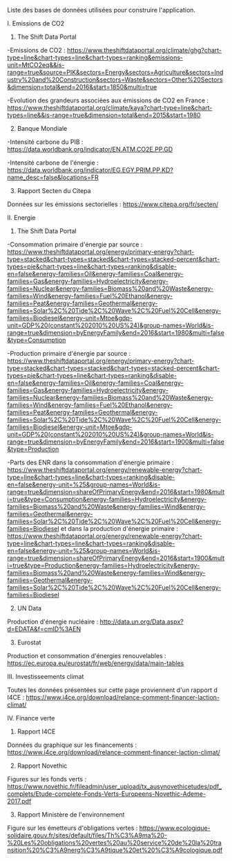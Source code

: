Liste des bases de données utilisées pour construire l'application.


I. Emissions de CO2

1) The Shift Data Portal

-Emissions de CO2 : https://www.theshiftdataportal.org/climate/ghg?chart-type=line&chart-types=line&chart-types=ranking&emissions-unit=MtCO2eq&&is-range=true&source=PIK&sectors=Energy&sectors=Agriculture&sectors=Industry%20and%20Construction&sectors=Waste&sectors=Other%20Sectors&dimension=total&end=2016&start=1850&multi=true

-Evolution des grandeurs associées aux émissions de CO2 en France : https://www.theshiftdataportal.org/climate/kaya?chart-type=line&chart-types=line&&is-range=true&dimension=total&end=2015&start=1980



2) Banque Mondiale

-Intensité carbone du PIB : https://data.worldbank.org/indicator/EN.ATM.CO2E.PP.GD

-Intensité carbone de l'énergie : https://data.worldbank.org/indicator/EG.EGY.PRIM.PP.KD?name_desc=false&locations=FR


3) Rapport Secten du Citepa 

Données sur les émissions sectorielles : https://www.citepa.org/fr/secten/



II. Energie

1) The Shift Data Portal

-Consommation primaire d'énergie par source : https://www.theshiftdataportal.org/energy/primary-energy?chart-type=stacked&chart-types=stacked&chart-types=stacked-percent&chart-types=pie&chart-types=line&chart-types=ranking&disable-en=false&energy-families=Oil&energy-families=Coal&energy-families=Gas&energy-families=Hydroelectricity&energy-families=Nuclear&energy-families=Biomass%20and%20Waste&energy-families=Wind&energy-families=Fuel%20Ethanol&energy-families=Peat&energy-families=Geothermal&energy-families=Solar%2C%20Tide%2C%20Wave%2C%20Fuel%20Cell&energy-families=Biodiesel&energy-unit=Mtoe&gdp-unit=GDP%20(constant%202010%20US%24)&group-names=World&is-range=true&dimension=byEnergyFamily&end=2016&start=1980&multi=false&type=Consumption

-Production primaire d'énergie par source : https://www.theshiftdataportal.org/energy/primary-energy?chart-type=stacked&chart-types=stacked&chart-types=stacked-percent&chart-types=pie&chart-types=line&chart-types=ranking&disable-en=false&energy-families=Oil&energy-families=Coal&energy-families=Gas&energy-families=Hydroelectricity&energy-families=Nuclear&energy-families=Biomass%20and%20Waste&energy-families=Wind&energy-families=Fuel%20Ethanol&energy-families=Peat&energy-families=Geothermal&energy-families=Solar%2C%20Tide%2C%20Wave%2C%20Fuel%20Cell&energy-families=Biodiesel&energy-unit=Mtoe&gdp-unit=GDP%20(constant%202010%20US%24)&group-names=World&is-range=true&dimension=byEnergyFamily&end=2016&start=1900&multi=false&type=Production

-Parts des ENR 
dans la consommation d'énergie primaire : https://www.theshiftdataportal.org/energy/renewable-energy?chart-type=line&chart-types=line&chart-types=ranking&disable-en=false&energy-unit=%25&group-names=World&is-range=true&dimension=shareOfPrimaryEnergy&end=2016&start=1980&multi=true&type=Consumption&energy-families=Hydroelectricity&energy-families=Biomass%20and%20Waste&energy-families=Wind&energy-families=Geothermal&energy-families=Solar%2C%20Tide%2C%20Wave%2C%20Fuel%20Cell&energy-families=Biodiesel
et dans la production d'énergie primaire : https://www.theshiftdataportal.org/energy/renewable-energy?chart-type=line&chart-types=line&chart-types=ranking&disable-en=false&energy-unit=%25&group-names=World&is-range=true&dimension=shareOfPrimaryEnergy&end=2016&start=1900&multi=true&type=Production&energy-families=Hydroelectricity&energy-families=Biomass%20and%20Waste&energy-families=Wind&energy-families=Geothermal&energy-families=Solar%2C%20Tide%2C%20Wave%2C%20Fuel%20Cell&energy-families=Biodiesel


2) UN Data 

Production d'énergie nucléaire : http://data.un.org/Data.aspx?d=EDATA&f=cmID%3AEN


3) Eurostat

Production et consommation d'énergies renouvelables : https://ec.europa.eu/eurostat/fr/web/energy/data/main-tables


III. Investisseements climat

Toutes les données présentées sur cette page proviennent d'un rapport d I4CE : https://www.i4ce.org/download/relance-comment-financer-laction-climat/


IV. Finance verte

1) Rapport I4CE

Données du graphique sur les financements : https://www.i4ce.org/download/relance-comment-financer-laction-climat/

2) Rapport Novethic

Figures sur les fonds verts :  https://www.novethic.fr/fileadmin/user_upload/tx_ausynovethicetudes/pdf_complets/Etude-complete-Fonds-Verts-Europeens-Novethic-Ademe-2017.pdf

3) Rapport Ministère de l'environnement

Figure sur les émetteurs d'obligations vertes : https://www.ecologique-solidaire.gouv.fr/sites/default/files/Th%C3%A9ma%20-%20Les%20obligations%20vertes%20au%20service%20de%20la%20transition%20%C3%A9nerg%C3%A9tique%20et%20%C3%A9cologique.pdf

